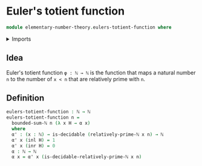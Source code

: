 # Euler's totient function

```agda
module elementary-number-theory.eulers-totient-function where
```

<details><summary>Imports</summary>
```agda
open import elementary-number-theory.natural-numbers
open import elementary-number-theory.relatively-prime-natural-numbers
open import elementary-number-theory.sums-of-natural-numbers
open import foundation.coproduct-types
open import foundation.decidable-types
```
</details>

## Idea

Euler's totient function `φ : ℕ → ℕ` is the function that maps a natural number `n` to the number of `x < n` that are relatively prime with `n`.

## Definition

```agda
eulers-totient-function : ℕ → ℕ
eulers-totient-function n =
  bounded-sum-ℕ n (λ x H → α x)
  where
  α' : (x : ℕ) → is-decidable (relatively-prime-ℕ x n) → ℕ
  α' x (inl H) = 1
  α' x (inr H) = 0
  α : ℕ → ℕ
  α x = α' x (is-decidable-relatively-prime-ℕ x n)
```
